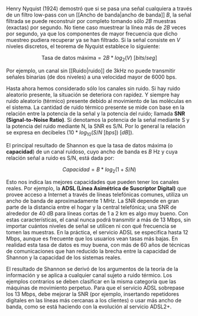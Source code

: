 Henry Nyquist (1924) demostró que si se pasa una señal cualquiera a través de un filtro low-pass con un [[Ancho de banda|ancho de banda]] *B*, la señal filtrada se puede reconstruir por completo tomando sólo *2B* muestras (exactas) por segundo. No tiene caso muestrear la línea más de *2B* veces por segundo, ya que los componentes de mayor frecuencia que dicho muestreo pudiera recuperar ya se han filtrado. Si la señal consiste en *V* niveles discretos, el teorema de Nyquist establece lo siguiente:

$$\text{Tasa de datos máxima} = 2 B * log_2(V)\ [bits/seg]$$

Por ejemplo, un canal sin [[Ruido|ruido]] de 3kHz no puede transmitir señales binarias (de dos niveles) a una velocidad mayor de 6000 bps.

Hasta ahora hemos considerado sólo los canales sin ruido. Si hay ruido aleatorio presente, la situación se deteriora con rapidez. Y siempre hay ruido aleatorio (térmico) presente debido al movimiento de las moléculas en el sistema. La cantidad de ruido térmico presente se mide con base en la relación entre la potencia de la señal y la potencia del ruido; llamada **SNR (Signal-to-Noise Ratio)**. Si denotamos la potencia de la señal mediante S y la potencia del ruido mediante N, la SNR es S/N. Por lo general la relación se expresa en decibeles ($10 * log_{10}(S/N\ [bps])\ [dB]$).

El principal resultado de Shannon es que la tasa de datos máxima (o **capacidad**) de un canal ruidoso, cuyo ancho de banda es *B* Hz y cuya relación señal a ruido es S/N, está dada por:

$$Capacidad = B * log_2(1 + S/N)$$

Esto nos indica las mejores capacidades que pueden tener los canales reales. Por ejemplo, la **ADSL (Línea Asimétrica de Suscriptor Digital)** que provee acceso a Internet a través de líneas telefónicas comunes, utiliza un ancho de banda de aproximadamente 1 MHz. La SNR depende en gran parte de la distancia entre el hogar y la central telefónica; una SNR de alrededor de 40 dB para líneas cortas de 1 a 2 km es algo muy bueno. Con estas características, el canal nunca podrá transmitir a más de 13 Mbps, sin importar cuántos niveles de señal se utilicen ni con qué frecuencia se tomen las muestras. En la práctica, el servicio ADSL se especifica hasta 12 Mbps, aunque es frecuente que los usuarios vean tasas más bajas. En realidad esta tasa de datos es muy buena, con más de 60 años de técnicas de comunicaciones que han reducido la brecha entre la capacidad de Shannon y la capacidad de los sistemas reales.

El resultado de Shannon se derivó de los argumentos de la teoría de la información y se aplica a cualquier canal sujeto a ruido térmico. Los ejemplos contrarios se deben clasificar en la misma categoría que las máquinas de movimiento perpetuo. Para que el servicio ADSL sobrepase los 13 Mbps, debe mejorar la SNR (por ejemplo, insertando repetidores digitales en las líneas más cercanas a los clientes) o usar más ancho de banda, como se está haciendo con la evolución al servicio ADSL2+.